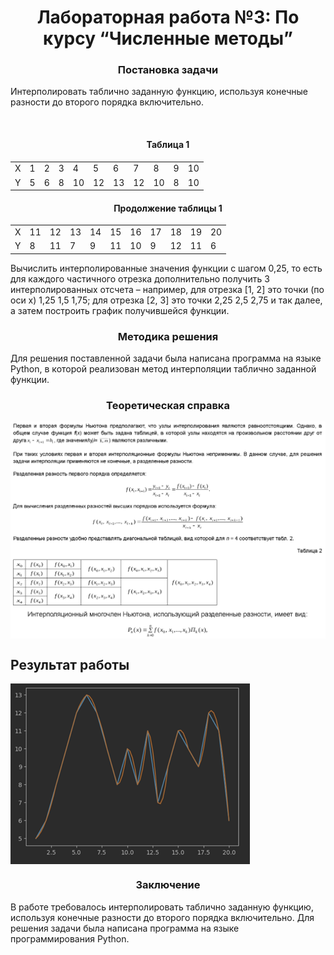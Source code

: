 <h1 align="center">Лабораторная работа №3: По курсу “Численные методы”</h1>
<h3 align="center">Постановка задачи</h3>
<p>
Интерполировать таблично заданную функцию, используя конечные разности до второго
порядка включительно.
</p><br>
<h4 align="center">Таблица 1</h4>
<table align="center">
  <tr>
    <td>X</td>
    <td>1</td>
    <td>2</td>
    <td>3</td>
    <td>4</td>
    <td>5</td>
    <td>6</td>
    <td>7</td>
    <td>8</td>
    <td>9</td>
    <td>10</td>  
  </tr>
  <tr>
    <td>Y</td>
    <td>5</td>
    <td>6</td>
    <td>8</td>
    <td>10</td>
    <td>12</td>
    <td>13</td>
    <td>12</td>
    <td>10</td>
    <td>8</td>
    <td>10</td>  
  </tr>
</table>
<h4 align="center">Продолжение таблицы 1</h4>
<table align="center">
  <tr>
    <td>X</td>
    <td>11</td>
    <td>12</td>
    <td>13</td>
    <td>14</td>
    <td>15</td>
    <td>16</td>
    <td>17</td>
    <td>18</td>
    <td>19</td>
    <td>20</td>  
  </tr>
  <tr>
    <td>Y</td>
    <td>8</td>
    <td>11</td>
    <td>7</td>
    <td>9</td>
    <td>11</td>
    <td>10</td>
    <td>9</td>
    <td>12</td>
    <td>11</td>
    <td>6</td>  
  </tr>
</table>
<p>
Вычислить интерполированные значения функции с шагом 0,25, то есть для каждого частичного отрезка дополнительно получить 3 интерполированных отсчета – например, для отрезка [1, 2] это точки (по оси х) 1,25 1,5 1,75; для отрезка [2, 3] это точки 2,25 2,5 2,75 и так далее, а затем построить график получившейся функции.
</p>
<h3 align="center">Методика решения</h3>
<p>
Для решения поставленной задачи была написана программа на языке Python, в которой реализован метод интерполяции таблично заданной функции.
</p>
<h3 align="center">Теоретическая справка</h3>
<img src ="https://github.com/BLRGoD/Numerical_Methods_lab3/blob/main/src/lab3_1.png" align="center">

<h2>Результат работы</h2>

<img src ="https://github.com/BLRGoD/Numerical_Methods_lab3/blob/main/src/lab3_2.png" align="center">

<h3 align="center">Заключение</h3>
<p>В работе требовалось интерполировать таблично заданную функцию, используя конечные разности до второго порядка включительно. Для решения задачи была написана программа на языке программирования Python.</p>
